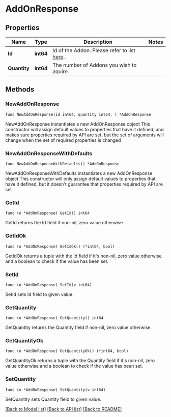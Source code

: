 # AddOnResponse

## Properties

Name | Type | Description | Notes
------------ | ------------- | ------------- | -------------
**Id** | **int64** | Id of the Addon. Please refer to list [here](https://contabo.com/en/product-list/?show_ids&#x3D;true). | 
**Quantity** | **int64** | The number of Addons you wish to aquire. | 

## Methods

### NewAddOnResponse

`func NewAddOnResponse(id int64, quantity int64, ) *AddOnResponse`

NewAddOnResponse instantiates a new AddOnResponse object
This constructor will assign default values to properties that have it defined,
and makes sure properties required by API are set, but the set of arguments
will change when the set of required properties is changed

### NewAddOnResponseWithDefaults

`func NewAddOnResponseWithDefaults() *AddOnResponse`

NewAddOnResponseWithDefaults instantiates a new AddOnResponse object
This constructor will only assign default values to properties that have it defined,
but it doesn't guarantee that properties required by API are set

### GetId

`func (o *AddOnResponse) GetId() int64`

GetId returns the Id field if non-nil, zero value otherwise.

### GetIdOk

`func (o *AddOnResponse) GetIdOk() (*int64, bool)`

GetIdOk returns a tuple with the Id field if it's non-nil, zero value otherwise
and a boolean to check if the value has been set.

### SetId

`func (o *AddOnResponse) SetId(v int64)`

SetId sets Id field to given value.


### GetQuantity

`func (o *AddOnResponse) GetQuantity() int64`

GetQuantity returns the Quantity field if non-nil, zero value otherwise.

### GetQuantityOk

`func (o *AddOnResponse) GetQuantityOk() (*int64, bool)`

GetQuantityOk returns a tuple with the Quantity field if it's non-nil, zero value otherwise
and a boolean to check if the value has been set.

### SetQuantity

`func (o *AddOnResponse) SetQuantity(v int64)`

SetQuantity sets Quantity field to given value.



[[Back to Model list]](../README.md#documentation-for-models) [[Back to API list]](../README.md#documentation-for-api-endpoints) [[Back to README]](../README.md)


